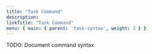 ```yaml
---
title: "Task Command"
description:
linkTitle: "Task Command"
menu: { main: { parent: 'task-syntax', weight: 3 } }
---
```


TODO: Document command syntax
